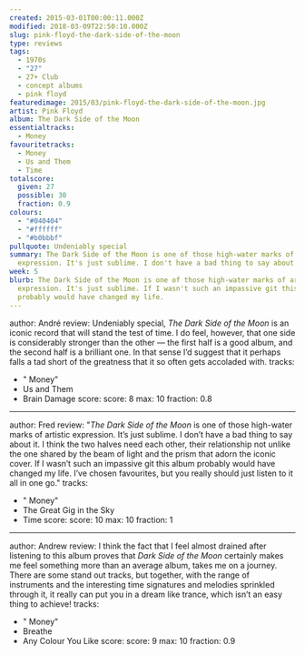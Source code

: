 ```yaml
---
created: 2015-03-01T00:00:11.000Z
modified: 2018-03-09T22:50:10.000Z
slug: pink-floyd-the-dark-side-of-the-moon
type: reviews
tags:
  - 1970s
  - "27"
  - 27+ Club
  - concept albums
  - pink floyd
featuredimage: 2015/03/pink-floyd-the-dark-side-of-the-moon.jpg
artist: Pink Floyd
album: The Dark Side of the Moon
essentialtracks:
  - Money
favouritetracks:
  - Money
  - Us and Them
  - Time
totalscore:
  given: 27
  possible: 30
  fraction: 0.9
colours:
  - "#040404"
  - "#ffffff"
  - "#b0bbbf"
pullquote: Undeniably special
summary: The Dark Side of the Moon is one of those high-water marks of artistic
  expression. It's just sublime. I don't have a bad thing to say about it.
week: 5
blurb: The Dark Side of the Moon is one of those high-water marks of artistic
  expression. It's just sublime. If I wasn't such an impassive git this album
  probably would have changed my life.
---
```

author: André
review: Undeniably special, *The Dark Side of the Moon* is an iconic record that
  will stand the test of time. I do feel, however, that one side is considerably
  stronger than the other — the first half is a good album, and the second half
  is a brilliant one. In that sense I’d suggest that it perhaps falls a tad
  short of the greatness that it so often gets accoladed with.
tracks:
  - " Money"
  - ­Us and Them
  - ­Brain Damage
score:
  score: 8
  max: 10
  fraction: 0.8
---
author: Fred
review: "*The Dark Side of the Moon* is one of those high-water marks of
  artistic expression. It’s just sublime. I don’t have a bad thing to say about
  it. I think the two halves need each other, their relationship not unlike the
  one shared by the beam of light and the prism that adorn the iconic cover. If
  I wasn’t such an impassive git this album probably would have changed my life.
  I’ve chosen favourites, but you really should just listen to it all in one
  go."
tracks:
  - " Money"
  - ­The Great Gig in the Sky
  - ­Time
score:
  score: 10
  max: 10
  fraction: 1
---
author: Andrew
review: I think the fact that I feel almost drained after listening to this
  album proves that *Dark Side of the Moon* certainly makes me feel something
  more than an average album, takes me on a journey. There are some stand out
  tracks, but together, with the range of instruments and the interesting time
  signatures and melodies sprinkled through it, it really can put you in a dream
  like trance, which isn’t an easy thing to achieve!
tracks:
  - " Money"
  - ­Breathe
  - ­Any Colour You Like
score:
  score: 9
  max: 10
  fraction: 0.9
